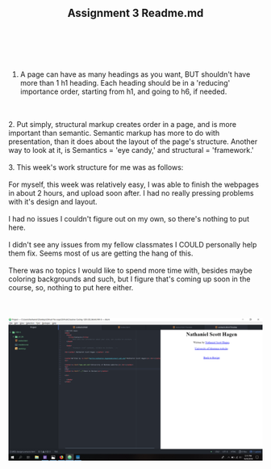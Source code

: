 <h2><center> Assignment 3 Readme.md</center> </h2>
<br>

</br>

<br>

</br>


1. A page can have as many headings as you want, BUT shouldn't have more than 1 h1 heading. Each heading should be in a 'reducing' importance order, starting from h1, and going to h6, if needed.
<br>
</br>
2. Put simply, structural markup creates order in a page, and is more important than semantic. Semantic markup has more to do with presentation, than it does about the layout of the page's structure. Another way to look at it, is Semantics = 'eye candy,' and structural = 'framework.'
<br>
</br>
3. This week's work structure for me was as follows:
<br>
</br>
For myself, this week was relatively easy, I was able to finish the webpages in about 2 hours, and upload soon after. I had no really pressing problems with it's design and layout.
<br>
</br>
I had no issues I couldn't figure out on my own, so there's nothing to put here.
<br>
</br>
I didn't see any issues from my fellow classmates I COULD personally help them fix. Seems most of us are getting the hang of this.
<br>
</br>
There was no topics I would like to spend more time with, besides maybe coloring backgrounds and such, but I figure that's coming up soon in the course, so, nothing to put here either.
<br>

</br>
<br>
</br>

 <center><img src="ssassignment3.png" alt="Screenshot of workspace"></center> 

